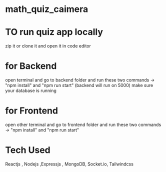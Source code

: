 # math_quiz_caimera

# TO run quiz app locally 
zip it or clone it and open it in code editor

# for Backend
open terminal and go to backend folder and run  these two commands  -> "npm install"  and "npm run start" (backend will run on 5000)
make sure your database is running

# for Frontend
open other terminal and go to frontend folder and run these two commands -> "npm install"  and "npm run start"


# Tech Used
Reactjs , Nodejs ,Expressjs , MongoDB, Socket.io, Tailwindcss
